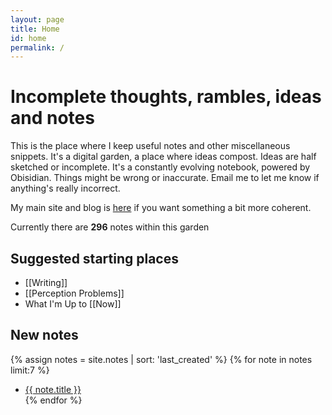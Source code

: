 ```yaml
---
layout: page
title: Home
id: home
permalink: /
---
```


# Incomplete thoughts, rambles, ideas and notes

This is the place where I keep useful notes and other miscellaneous snippets. It's a digital garden, a place where ideas compost. Ideas are half sketched or incomplete. It's a constantly evolving notebook, powered by Obisidian. Things might be wrong or inaccurate. Email me to let me know if anything's really incorrect.

My main site and blog is [here](https://www.davidralphlewis.co.uk) if you want something a bit more coherent.

Currently there are **296** notes within this garden

## Suggested starting places

- [[Writing]]
- [[Perception Problems]]
- What I'm Up to [[Now]]

## New notes

{% assign notes = site.notes | sort: 'last_created' %}
{% for note in notes limit:7 %}
- <a href="{{ note.url }}">{{ note.title }}</a><br>
{% endfor %}



<style>
  .wrapper {
    max-width: 46em;
  }
</style>
